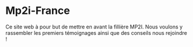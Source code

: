 # Mp2i-France
Ce site web à pour but de mettre en avant la fillière MP2I.
Nous voulons y rassembler les premiers témoignages ainsi que des conseils nous rejoindre !


